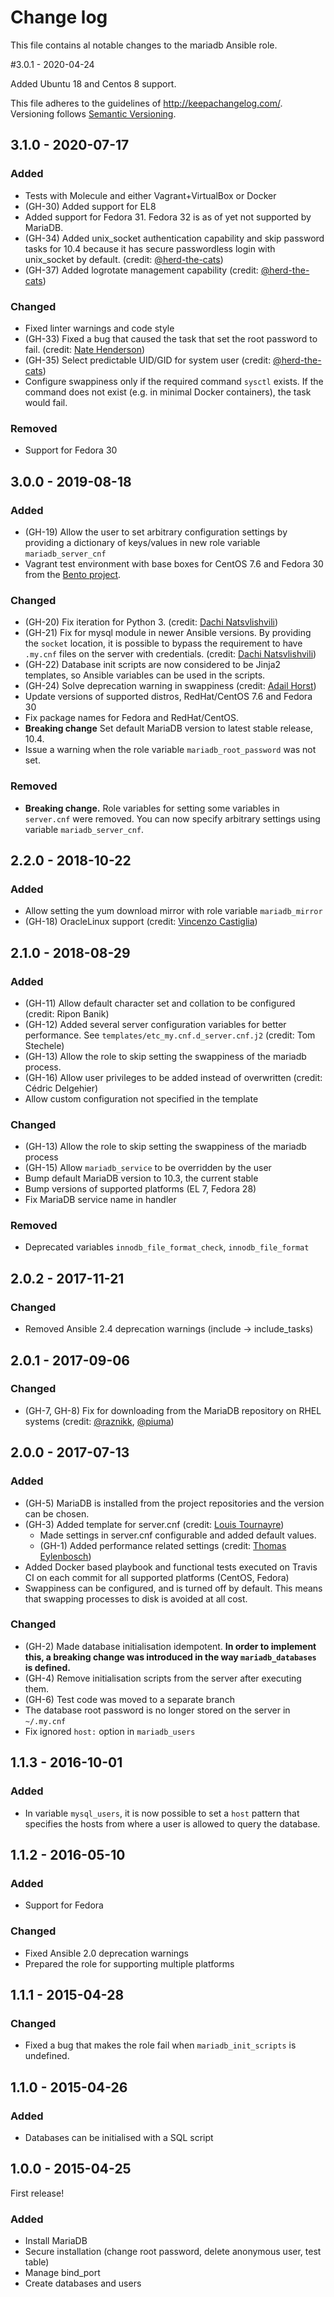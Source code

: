 # Change log

This file contains al notable changes to the mariadb Ansible role.

#3.0.1 - 2020-04-24

Added Ubuntu 18 and Centos 8 support.




This file adheres to the guidelines of <http://keepachangelog.com/>. Versioning follows [Semantic Versioning](http://semver.org/).

## 3.1.0 - 2020-07-17

### Added

- Tests with Molecule and either Vagrant+VirtualBox or Docker
- (GH-30) Added support for EL8
- Added support for Fedora 31. Fedora 32 is as of yet not supported by MariaDB.
- (GH-34) Added unix_socket authentication capability and skip password tasks for 10.4 because it has secure passwordless login with unix_socket by default. (credit: [@herd-the-cats](https://github.com/herd-the-cats))
- (GH-37) Added logrotate management capability (credit: [@herd-the-cats](https://github.com/herd-the-cats))

### Changed

- Fixed linter warnings and code style
- (GH-33) Fixed a bug that caused the task that set the root password to fail. (credit: [Nate Henderson](https://github.com/nhenderson))
- (GH-35) Select predictable UID/GID for system user (credit: [@herd-the-cats](https://github.com/herd-the-cats))
- Configure swappiness only if the required command `sysctl` exists. If the command does not exist (e.g. in minimal Docker containers), the task would fail.

### Removed

- Support for Fedora 30

## 3.0.0 - 2019-08-18

### Added

- (GH-19) Allow the user to set arbitrary configuration settings by providing a dictionary of keys/values in new role variable `mariadb_server_cnf`
- Vagrant test environment with base boxes for CentOS 7.6 and Fedora 30 from the [Bento project](http://chef.github.io/bento/).

### Changed

- (GH-20) Fix iteration for Python 3. (credit: [Dachi Natsvlishvili](https://github.com/dachinat))
- (GH-21) Fix for mysql module in newer Ansible versions. By providing the `socket` location, it is possible to bypass the requirement to have `.my.cnf` files on the server with credentials. (credit: [Dachi Natsvlishvili](https://github.com/dachinat))
- (GH-22) Database init scripts are now considered to be Jinja2 templates, so Ansible variables can be used in the scripts.
- (GH-24) Solve deprecation warning in swappiness (credit: [Adail Horst](https://github.com/SpawW))
- Update versions of supported distros, RedHat/CentOS 7.6 and Fedora 30
- Fix package names for Fedora and RedHat/CentOS.
- **Breaking change** Set default MariaDB version to latest stable release, 10.4.
- Issue a warning when the role variable `mariadb_root_password` was not set.

### Removed

- **Breaking change.** Role variables for setting some variables in `server.cnf` were removed. You can now specify arbitrary settings using variable `mariadb_server_cnf`.

## 2.2.0 - 2018-10-22

### Added

- Allow setting the yum download mirror with role variable `mariadb_mirror`
- (GH-18) OracleLinux support (credit: [Vincenzo Castiglia](https://github.com/CastixGitHub))

## 2.1.0 - 2018-08-29

### Added

- (GH-11) Allow default character set and collation to be configured (credit: Ripon Banik)
- (GH-12) Added several server configuration variables for better performance. See `templates/etc_my.cnf.d_server.cnf.j2` (credit: Tom Stechele)
- (GH-13) Allow the role to skip setting the swappiness of the mariadb process.
- (GH-16) Allow user privileges to be added instead of overwritten (credit: Cédric Delgehier)
- Allow custom configuration not specified in the template

### Changed

- (GH-13) Allow the role to skip setting the swappiness of the mariadb process
- (GH-15) Allow `mariadb_service` to be overridden by the user
- Bump default MariaDB version to 10.3, the current stable
- Bump versions of supported platforms (EL 7, Fedora 28)
- Fix MariaDB service name in handler

### Removed

- Deprecated variables `innodb_file_format_check`, `innodb_file_format`

## 2.0.2 - 2017-11-21

### Changed

- Removed Ansible 2.4 deprecation warnings (include -> include_tasks)

## 2.0.1 - 2017-09-06

### Changed

- (GH-7, GH-8) Fix for downloading from the MariaDB repository on RHEL systems (credit: [@raznikk](https://github.com/raznikk), [@piuma](https://github.com/piuma))

## 2.0.0 - 2017-07-13

### Added

- (GH-5) MariaDB is installed from the project repositories and the version can be chosen.
- (GH-3) Added template for server.cnf (credit: [Louis Tournayre](https://github.com/louiznk))
    - Made settings in server.cnf configurable and added default values.
    - (GH-1) Added performance related settings (credit: [Thomas Eylenbosch](https://github.com/EylenboschThomas))
- Added Docker based playbook and functional tests executed on Travis CI on each commit for all supported platforms (CentOS, Fedora)
- Swappiness can be configured, and is turned off by default. This means that swapping processes to disk is avoided at all cost.

### Changed

- (GH-2) Made database initialisation idempotent. **In order to implement this, a breaking change was introduced in the way `mariadb_databases` is defined.**
- (GH-4) Remove initialisation scripts from the server after executing them.
- (GH-6) Test code was moved to a separate branch
- The database root password is no longer stored on the server in `~/.my.cnf`
- Fix ignored `host:` option in `mariadb_users`

## 1.1.3 - 2016-10-01

### Added

- In variable `mysql_users`, it is now possible to set a `host` pattern that specifies the hosts from where a user is allowed to query the database.

## 1.1.2 - 2016-05-10

### Added

- Support for Fedora

### Changed

- Fixed Ansible 2.0 deprecation warnings
- Prepared the role for supporting multiple platforms

## 1.1.1 - 2015-04-28

### Changed

- Fixed a bug that makes the role fail when `mariadb_init_scripts` is undefined.

## 1.1.0 - 2015-04-26

### Added

- Databases can be initialised with a SQL script

## 1.0.0 - 2015-04-25

First release!

### Added

- Install MariaDB
- Secure installation (change root password, delete anonymous user, test table)
- Manage bind_port
- Create databases and users

